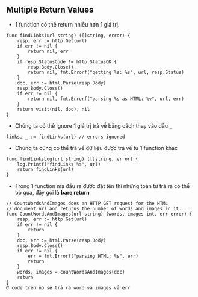 ## Multiple Return Values
- 1 function có thể return nhiều hơn 1 giá trị.
```
func findLinks(url string) ([]string, error) {
    resp, err := http.Get(url)
    if err != nil {
        return nil, err
    }
    if resp.StatusCode != http.StatusOK {
        resp.Body.Close()
        return nil, fmt.Errorf("getting %s: %s", url, resp.Status)
    }
    doc, err := html.Parse(resp.Body)
    resp.Body.Close()
    if err != nil {
        return nil, fmt.Errorf("parsing %s as HTML: %v", url, err)
    }
    return visit(nil, doc), nil
}
```

- Chúng ta có thể ignore 1 giá trị trả về bằng cách thay vào dấu `_`
```
links, _ := findLinks(url) // errors ignored
```

- Chúng ta cũng có thể trả về dữ liệu được trả về từ 1 function khác
```
func findLinksLog(url string) ([]string, error) {
    log.Printf("findLinks %s", url)
    return findLinks(url)
}
```

- Trong 1 function mà đầu ra được đặt tên thì những toán từ trả ra có thể bỏ qua, đây gọi là **bare return**
```
// CountWordsAndImages does an HTTP GET request for the HTML
// document url and returns the number of words and images in it.
func CountWordsAndImages(url string) (words, images int, err error) {
    resp, err := http.Get(url)
    if err != nil {
        return
    }
    doc, err := html.Parse(resp.Body)
    resp.Body.Close()
    if err != nil {
        err = fmt.Errorf("parsing HTML: %s", err)
        return
    }
    words, images = countWordsAndImages(doc)
    return
}
Ở code trên nó sẽ trả ra word và images vả err


